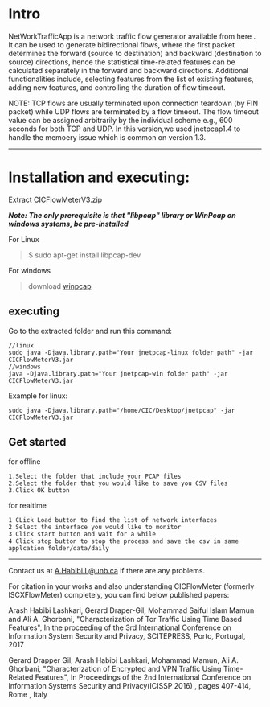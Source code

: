 # Intro
NetWorkTrafficApp is a network traffic flow generator available from here . It can be used to generate bidirectional flows, where the first packet determines the forward (source to destination) and backward (destination to source) directions, hence the statistical time-related features can be calculated separately in the forward and backward directions. Additional functionalities include, selecting features from the list of existing features, adding new features, and controlling the duration of flow timeout.

NOTE: TCP flows are usually terminated upon connection teardown (by FIN packet) while UDP flows are terminated by a flow timeout. The flow timeout value can be assigned arbitrarily by the individual scheme e.g., 600 seconds for both TCP and UDP. In this version,we used jnetpcap1.4 to handle the memoery issue which is common on version 1.3.

--------------------------------------------------------------
# Installation and executing:

Extract CICFlowMeterV3.zip

___Note: The only prerequisite is that "libpcap" library or WinPcap on windows systems, be pre-installed___

For Linux

> $ sudo apt-get install libpcap-dev


For windows
> download [winpcap](<https://www.winpcap.org/install/default.htm>)

## executing
Go to the extracted folder and run this command:
```
//linux
sudo java -Djava.library.path="Your jnetpcap-linux folder path" -jar CICFlowMeterV3.jar
//windows
java -Djava.library.path="Your jnetpcap-win folder path" -jar CICFlowMeterV3.jar
```

Example for linux:
```
sudo java -Djava.library.path="/home/CIC/Desktop/jnetpcap" -jar CICFlowMeterV3.jar
```

## Get started
for offline
```
1.Select the folder that include your PCAP files
2.Select the folder that you would like to save you CSV files
3.Click OK button
```

for realtime
```
1 CLick Load button to find the list of network interfaces
2 Select the interface you would like to monitor
3 Click start button and wait for a while
4 Click stop button to stop the process and save the csv in same applcation folder/data/daily
```

--------------------------------------------------------------

Contact us at A.Habibi.L@unb.ca if there are any problems.


For citation in your works and also understanding CICFlowMeter (formerly ISCXFlowMeter) completely, you can find below published papers:

Arash Habibi Lashkari, Gerard Draper-Gil, Mohammad Saiful Islam Mamun and Ali A. Ghorbani, "Characterization of Tor Traffic Using Time Based Features", In the proceeding of the 3rd International Conference on Information System Security and Privacy, SCITEPRESS, Porto, Portugal, 2017

Gerard Drapper Gil, Arash Habibi Lashkari, Mohammad Mamun, Ali A. Ghorbani, "Characterization of Encrypted and VPN Traffic Using Time-Related Features", In Proceedings of the 2nd International Conference on Information Systems Security and Privacy(ICISSP 2016) , pages 407-414, Rome , Italy

